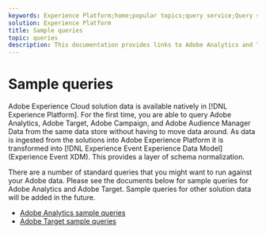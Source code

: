 ```yaml
---
keywords: Experience Platform;home;popular topics;query service;Query service;sample queries;sample query;
solution: Experience Platform
title: Sample queries
topic: queries
description: This documentation provides links to Adobe Analytics and Target sample queries.
---
```


# Sample queries

Adobe Experience Cloud solution data is available natively in [!DNL Experience Platform]. For the first time, you are able to query Adobe Analytics, Adobe Target, Adobe Campaign, and Adobe Audience Manager Data from the same data store without having to move data around. As data is ingested from the solutions into Adobe Experience Platform it is transformed into [!DNL Experience Event Experience Data Model] (Experience Event XDM). This provides a layer of schema normalization. 

There are a number of standard queries that you might want to run against your Adobe data. Please see the documents below for sample queries for Adobe Analytics and Adobe Target. Sample queries for other solution data will be added in the future.

- [Adobe Analytics sample queries](adobe-analytics.md)
- [Adobe Target sample queries](adobe-target.md)
